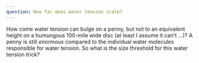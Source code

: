 ```yaml
---
question: How far does water tension scale?
---
```


How come water tension can bulge on a penny, but not to an equivalent height on a humungous 100-mile wide disc (at least I assume it can't …)? A penny is still *enormous* compared to the individual water molecules responsible for water tension. So what is the size threshold for this water tension trick?
